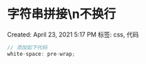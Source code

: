 # 字符串拼接\n不换行

Created: April 23, 2021 5:17 PM
标签: css, 代码

```jsx
// 添加如下代码
white-space: pre-wrap;
```